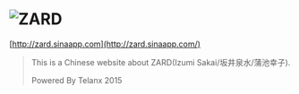 # ![ZARD](http://www.wezard.net/20th/images/logo_on.png)
[http://zard.sinaapp.com](http://zard.sinaapp.com/)
>This is a Chinese website about ZARD(Izumi Sakai/坂井泉水/蒲池幸子).
>
>Powered By Telanx 2015
